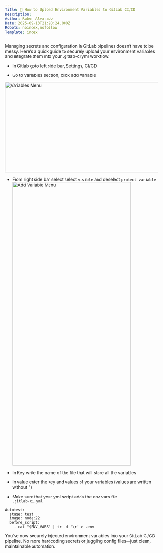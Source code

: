 ```yaml
---
Title: 🚀 How to Upload Environment Variables to GitLab CI/CD
Description: 
Author: Ruben Alvarado
Date: 2025-09-13T21:28:24.000Z
Robots: noindex,nofollow
Template: index
---
```

<p>Managing secrets and configuration in GitLab pipelines doesn’t have to be messy. Here’s a quick guide to securely upload your environment variables and integrate them into your .gitlab-ci.yml workflow.</p>

<ul>
<li><p>In Gitlab goto left side bar, Settings, CI/CD</p></li>
<li><p>Go to variables section, click add variable</p></li>
</ul>

<p><a href="https://media2.dev.to/dynamic/image/width=800%2Cheight=%2Cfit=scale-down%2Cgravity=auto%2Cformat=auto/https%3A%2F%2Fbeta.appflowy.cloud%2Fapi%2Ffile_storage%2F67b91e9f-1e54-4861-9909-2038e29a9b3d%2Fv1%2Fblob%2F1b81d85c-ec6d-406f-9903-82cf598f9cb0%2Fgdp_i-zbG263nXSlHGFRk9JnEP5XlLNq4oyqo1TWa4k%3D." class="article-body-image-wrapper"><img src="https://media2.dev.to/dynamic/image/width=800%2Cheight=%2Cfit=scale-down%2Cgravity=auto%2Cformat=auto/https%3A%2F%2Fbeta.appflowy.cloud%2Fapi%2Ffile_storage%2F67b91e9f-1e54-4861-9909-2038e29a9b3d%2Fv1%2Fblob%2F1b81d85c-ec6d-406f-9903-82cf598f9cb0%2Fgdp_i-zbG263nXSlHGFRk9JnEP5XlLNq4oyqo1TWa4k%3D." alt="Variables Menu" width="1249" height="297"></a></p>

<ul>
<li><p>From right side bar select select <code>visible</code> and deselect <code>protect variable</code><br>
<a href="https://media2.dev.to/dynamic/image/width=800%2Cheight=%2Cfit=scale-down%2Cgravity=auto%2Cformat=auto/https%3A%2F%2Fdev-to-uploads.s3.amazonaws.com%2Fuploads%2Farticles%2Fa3v7irfjl2429f1v33ta.png" class="article-body-image-wrapper"><img src="https://media2.dev.to/dynamic/image/width=800%2Cheight=%2Cfit=scale-down%2Cgravity=auto%2Cformat=auto/https%3A%2F%2Fdev-to-uploads.s3.amazonaws.com%2Fuploads%2Farticles%2Fa3v7irfjl2429f1v33ta.png" alt="Add Variable Menu" width="391" height="933"></a></p></li>
<li><p>In Key write the name of the file that will store all the variables</p></li>
<li><p>In value enter the key and values of your variables (values are written without ")</p></li>
<li><p>Make sure that your yml script adds the env vars file<br>
<code>.gitlab-ci.yml</code><br>
</p></li>
</ul>

<div class="highlight js-code-highlight">
<pre class="highlight plaintext"><code>Autotest:
  stage: test
  image: node:22
  before_script:
    - cat "$ENV_VARS" | tr -d '\r' &gt; .env
</code></pre>

</div>



<p>You’ve now securely injected environment variables into your GitLab CI/CD pipeline. No more hardcoding secrets or juggling config files—just clean, maintainable automation.</p>


